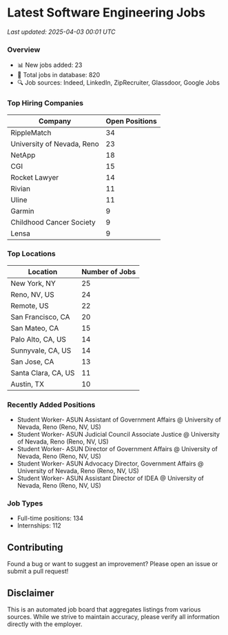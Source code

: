 # Latest Software Engineering Jobs
*Last updated: 2025-04-03 00:01 UTC*

### Overview
- 📊 New jobs added: 23
- 💼 Total jobs in database: 820
- 🔍 Job sources: Indeed, LinkedIn, ZipRecruiter, Glassdoor, Google Jobs

### Top Hiring Companies
| Company | Open Positions |
|---------|---------------|
| RippleMatch | 34 |
| University of Nevada, Reno | 23 |
| NetApp | 18 |
| CGI | 15 |
| Rocket Lawyer | 14 |
| Rivian | 11 |
| Uline | 11 |
| Garmin | 9 |
| Childhood Cancer Society | 9 |
| Lensa | 9 |

### Top Locations
| Location | Number of Jobs |
|----------|---------------|
| New York, NY | 25 |
| Reno, NV, US | 24 |
| Remote, US | 22 |
| San Francisco, CA | 20 |
| San Mateo, CA | 15 |
| Palo Alto, CA, US | 14 |
| Sunnyvale, CA, US | 14 |
| San Jose, CA | 13 |
| Santa Clara, CA, US | 11 |
| Austin, TX | 10 |

### Recently Added Positions
- Student Worker- ASUN Assistant of Government Affairs @ University of Nevada, Reno (Reno, NV, US)
- Student Worker- ASUN Judicial Council Associate Justice @ University of Nevada, Reno (Reno, NV, US)
- Student Worker- ASUN Director of Government Affairs @ University of Nevada, Reno (Reno, NV, US)
- Student Worker- ASUN Advocacy Director, Government Affairs @ University of Nevada, Reno (Reno, NV, US)
- Student Worker- ASUN Assistant Director of IDEA @ University of Nevada, Reno (Reno, NV, US)

### Job Types
- Full-time positions: 134
- Internships: 112

## Contributing
Found a bug or want to suggest an improvement? Please open an issue or submit a pull request!

## Disclaimer
This is an automated job board that aggregates listings from various sources. While we strive to maintain accuracy, 
please verify all information directly with the employer.

